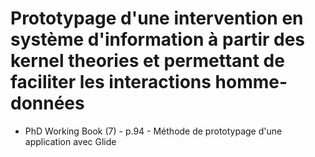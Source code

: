 # Prototypage d'une intervention en système d'information à partir des kernel theories et permettant de faciliter les interactions homme-données

- PhD Working Book (7) - p.94 - Méthode de prototypage d'une application avec Glide
